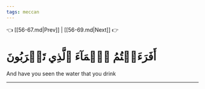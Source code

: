 ```yaml
---
tags: meccan
---
```


👈 [[56-67.md|Prev]] | [[56-69.md|Next]] 👉

# أَفَرَءَيۡتُمُ ٱلۡمَآءَ ٱلَّذِي تَشۡرَبُونَ

And have you seen the water that you drink

---

